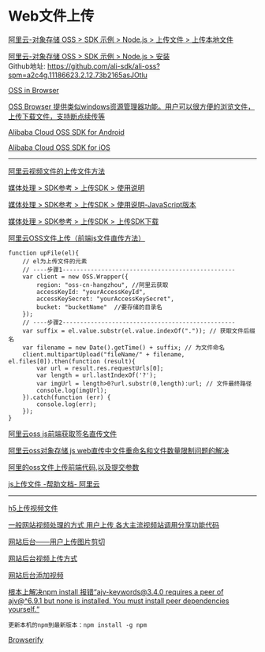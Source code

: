 Web文件上传
===

[阿里云-对象存储 OSS > SDK 示例 > Node.js > 上传文件 > 上传本地文件](https://help.aliyun.com/document_detail/111265.html?spm=a2c4g.11186623.2.7.369a2778Bg9mOB#concept-uxl-2vb-dhb)  

[阿里云-对象存储 OSS > SDK 示例 > Node.js > 安装](https://help.aliyun.com/document_detail/32068.html?spm=a2c4g.11186623.2.7.1e6b77a3vmDt0E#concept-32068-zh)  
Github地址: https://github.com/ali-sdk/ali-oss?spm=a2c4g.11186623.2.12.73b2165asJOtlu

[OSS in Browser](https://github.com/ali-sdk/ali-oss/tree/master/example)  

[OSS Browser 提供类似windows资源管理器功能。用户可以很方便的浏览文件，上传下载文件，支持断点续传等](https://github.com/luozhang002/oss-browser)  

[Alibaba Cloud OSS SDK for Android](https://github.com/luozhang002/aliyun-oss-android-sdk)  

[Alibaba Cloud OSS SDK for iOS](https://github.com/luozhang002/aliyun-oss-ios-sdk)  

------------

[阿里云视频文件的上传文件方法](https://help.aliyun.com/knowledge_detail/50618.html?spm=5176.2000002.0.0.6e653106qiibI2)  

[媒体处理 > SDK参考 > 上传SDK > 使用说明](https://help.aliyun.com/document_detail/48467.html?spm=a2c4g.11186623.2.19.3244501cXqwTpr)  

[媒体处理 > SDK参考 > 上传SDK > 使用说明-JavaScript版本](https://help.aliyun.com/document_detail/48471.html?spm=a2c4g.11186623.2.11.5fc64112ZeW4QR#concept-rk5-pv5-y2b)  

[媒体处理 > SDK参考 > 上传SDK > 上传SDK下载](https://help.aliyun.com/document_detail/48501.html?spm=a2c4g.11186623.2.11.1a785972y7vGjM#concept-k1z-vkv-y2b)  

[阿里云OSS文件上传（前端js文件直传方法）](https://blog.csdn.net/weixin_37626925/article/details/91360197)  
~~~
function upFile(el){
    // el为上传文件的元素
    // ----步骤1-------------------------------------------------
    var client = new OSS.Wrapper({
        region: "oss-cn-hangzhou", //阿里云获取
        accessKeyId: "yourAccessKeyId",
        accessKeySecret: "yourAccessKeySecret",
        bucket: "bucketName"  //要存储的目录名
    });
    // ----步骤2-------------------------------------------------
    var suffix = el.value.substr(el.value.indexOf(".")); // 获取文件后缀名
    var filename = new Date().getTime() + suffix; // 为文件命名
    client.multipartUpload("fileName/" + filename, el.files[0]).then(function (result){
        var url = result.res.requestUrls[0];
        var length = url.lastIndexOf('?');
        var imgUrl = length>0?url.substr(0,length):url; // 文件最终路径
        console.log(imgUrl);
    }).catch(function (err) {
        console.log(err);
    });
}
~~~

[阿里云oss js前端获取签名直传文件](https://blog.csdn.net/hch15112345824/article/details/78547190)  

[阿里云oss对象存储 js web直传中文件重命名和文件数量限制问题的解决](https://blog.csdn.net/qq_30377913/article/details/76571916)  

[阿里的oss文件上传前端代码,以及提交参数](https://blog.csdn.net/tomMMMMMMMMMMM/article/details/81001874)  

[js上传文件 -帮助文档- 阿里云](https://help.aliyun.com/wordpower/610868-1.html)  


-----------------

[h5上传视频文件](https://www.cnblogs.com/huiseshijie/p/8479536.html)  

[一般网站视频处理的方式 用户上传 各大主流视频站调用分享功能代码](https://blog.csdn.net/qq_27905477/article/details/80616416)  

[网站后台——用户上传图片剪切](https://blog.csdn.net/RZ_J9pp/article/details/89761873)  

[网站后台视频上传方式](https://jingyan.baidu.com/article/59703552d0a5918fc007409e.html)  

[网站后台添加视频](https://segmentfault.com/q/1010000010191583)  




[根本上解决npm install 报错“ajv-keywords@3.4.0 requires a peer of ajv@^6.9.1 but none is installed. You must install peer dependencies yourself.“](https://www.cnblogs.com/yalong/p/10406190.html)  
~~~
更新本机的npm到最新版本：npm install -g npm
~~~


[Browserify](https://www.jianshu.com/p/8d8b8752d8a0)  



